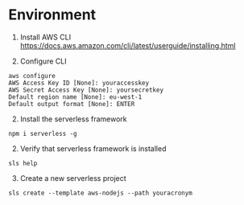 # Environment

1. Install AWS CLI
https://docs.aws.amazon.com/cli/latest/userguide/installing.html

2. Configure CLI
```
aws configure
AWS Access Key ID [None]: youraccesskey
AWS Secret Access Key [None]: yoursecretkey
Default region name [None]: eu-west-1
Default output format [None]: ENTER
```
2. Install the serverless framework
```
npm i serverless -g
```
2.  Verify that serverless framework is installed
```
sls help
```
3. Create a new serverless project
```
sls create --template aws-nodejs --path youracronym
``` 